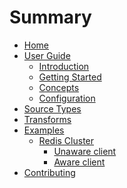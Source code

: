 # Summary

- [Home](./index.md)
- [User Guide]()
  - [Introduction](./user-guide/introduction.md)
  - [Getting Started](./user-guide/getting-started.md)
  - [Concepts](./user-guide/concepts.md)
  - [Configuration](./user-guide/configuration.md)
- [Source Types](./source-types.md)
- [Transforms](./transforms.md)
- [Examples]()
  - [Redis Cluster]()
    - [Unaware client](./examples/redis-clustering-unaware.md)
    - [Aware client](./examples/redis-clustering-aware.md)
- [Contributing](./contributing.md)
